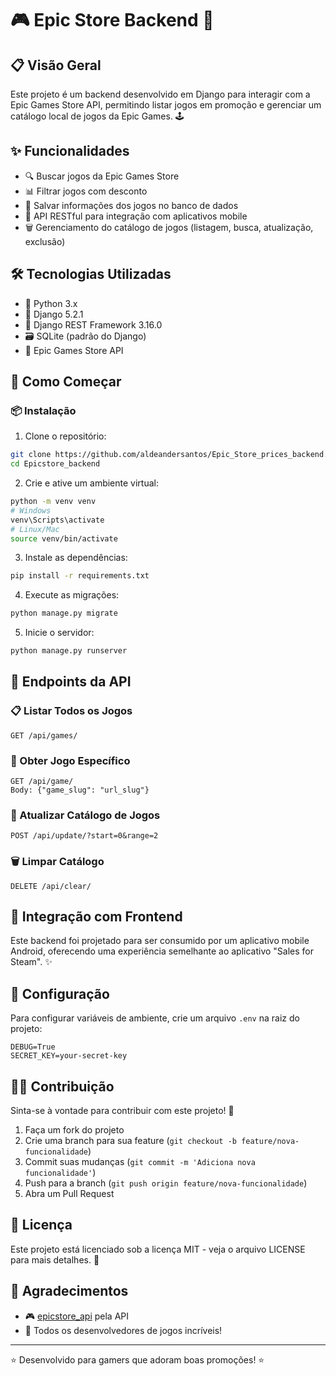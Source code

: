 # 🎮 Epic Store Backend 🚀

## 📋 Visão Geral

Este projeto é um backend desenvolvido em Django para interagir com a Epic Games Store API, permitindo listar jogos em promoção e gerenciar um catálogo local de jogos da Epic Games. 🕹️

## ✨ Funcionalidades

- 🔍 Buscar jogos da Epic Games Store
- 📊 Filtrar jogos com desconto
- 💾 Salvar informações dos jogos no banco de dados
- 📱 API RESTful para integração com aplicativos mobile
- 🗑️ Gerenciamento do catálogo de jogos (listagem, busca, atualização, exclusão)

## 🛠️ Tecnologias Utilizadas

- 🐍 Python 3.x
- 🎯 Django 5.2.1
- 🔄 Django REST Framework 3.16.0
- 🗃️ SQLite (padrão do Django)
- 🔌 Epic Games Store API

## 🚀 Como Começar

### 📦 Instalação

1. Clone o repositório:
```bash
git clone https://github.com/aldeandersantos/Epic_Store_prices_backend.git
cd Epicstore_backend
```

2. Crie e ative um ambiente virtual:
```bash
python -m venv venv
# Windows
venv\Scripts\activate
# Linux/Mac
source venv/bin/activate
```

3. Instale as dependências:
```bash
pip install -r requirements.txt
```

4. Execute as migrações:
```bash
python manage.py migrate
```

5. Inicie o servidor:
```bash
python manage.py runserver
```

## 🔌 Endpoints da API

### 📋 Listar Todos os Jogos
```
GET /api/games/
```

### 🎯 Obter Jogo Específico
```
GET /api/game/
Body: {"game_slug": "url_slug"}
```

### 🔄 Atualizar Catálogo de Jogos
```
POST /api/update/?start=0&range=2
```

### 🗑️ Limpar Catálogo
```
DELETE /api/clear/
```

## 📱 Integração com Frontend

Este backend foi projetado para ser consumido por um aplicativo mobile Android, oferecendo uma experiência semelhante ao aplicativo "Sales for Steam". ✨

## 🔧 Configuração

Para configurar variáveis de ambiente, crie um arquivo `.env` na raiz do projeto:

```
DEBUG=True
SECRET_KEY=your-secret-key
```

## 👨‍💻 Contribuição

Sinta-se à vontade para contribuir com este projeto! 🙌
1. Faça um fork do projeto
2. Crie uma branch para sua feature (`git checkout -b feature/nova-funcionalidade`)
3. Commit suas mudanças (`git commit -m 'Adiciona nova funcionalidade'`)
4. Push para a branch (`git push origin feature/nova-funcionalidade`)
5. Abra um Pull Request

## 📄 Licença

Este projeto está licenciado sob a licença MIT - veja o arquivo LICENSE para mais detalhes. 📝

## 🙏 Agradecimentos

- 🎮 [epicstore_api](https://github.com/SD4RK/epicstore_api) pela API
- 👾 Todos os desenvolvedores de jogos incríveis!

---

⭐️ Desenvolvido para gamers que adoram boas promoções! ⭐️